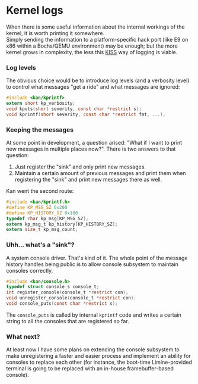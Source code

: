 # Kernel logs
When there is some useful information about the internal workings of the kernel, it is worth printing it somewhere.  
Simply sending the information to a platform-specific hack port (like E9 on x86 within a Bochs/QEMU environment) may be enough; but the more kernel grows in complexity, the less this [KISS](## "Keep It Simple, Stupid") way of logging is viable.

### Log levels
The obvious choice would be to introduce log levels (and a verbosity level) to control what messages "get a ride" and what messages are ignored:
```c
#include <kan/kprintf>
extern short kp_verbosity;
void kputs(short severity, const char *restrict s);
void kprintf(short severity, const char *restrict fmt, ...);
```

### Keeping the messages
At some point in development, a question arised: "What if I want to print new messages in multiple places now?". There is two answers to that question:
1. Just register the "sink" and only print new messages.
2. Maintain a certain amount of previous messages and print them when registering the "sink" and print new messages there as well.

Kan went the second route:
```c
#include <kan/kprintf.h>
#define KP_MSG_SZ 0x200
#define KP_HISTORY_SZ 0x100
typedef char kp_msg[KP_MSG_SZ];
extern kp_msg_t kp_history[KP_HISTORY_SZ];
extern size_t kp_msg_count;
```

### Uhh... what's a "sink"?
A system console driver. That's kind of it. The whole point of the message history handles being public is to allow console subsystem to maintain consoles correctly.
```c
#include <kan/console.h>
typedef struct console_s console_t;
int register_console(console_t *restrict con);
void unregister_console(console_t *restrict con);
void console_puts(const char *restrict s);
```

The `console_puts` is called by internal `kprintf` code and writes a certain string to all the consoles that are registered so far.

### What next?
At least now I have some plans on extending the console subsystem to make unregistering a faster and easier process and implement an ability for consoles to replace each other (for instance, the boot-time Limine-provided terminal is going to be replaced with an in-house framebuffer-based console).

